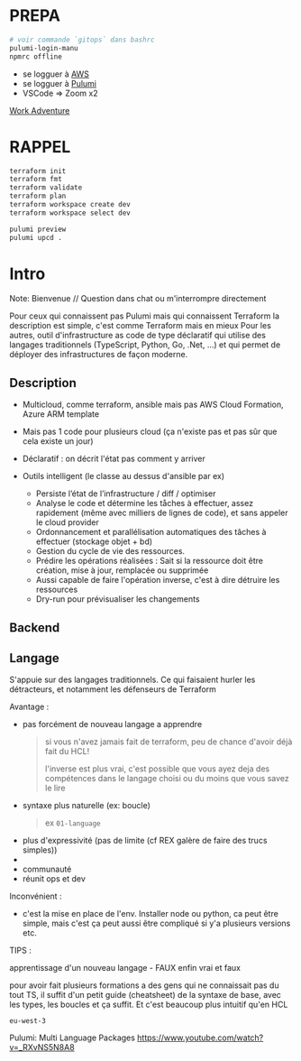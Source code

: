 # PREPA

```bash
# voir commande `gitops` dans bashrc
pulumi-login-manu
npmrc offline
```

- se logguer à [AWS](aws.amazon.com)
- se logguer à [Pulumi](app.pulumi.com)
- VSCode => Zoom x2

[Work Adventure](https://play.workadventu.re/register/a043e32f-8537-4308-aa47-ce05ad34321b)


# RAPPEL

```bash
terraform init
terraform fmt
terraform validate
terraform plan
terraform workspace create dev
terraform workspace select dev

pulumi preview
pulumi upcd .
```

# Intro

Note: Bienvenue // Question dans chat ou m'interrompre directement

Pour ceux qui connaissent pas Pulumi mais qui connaissent Terraform la description est simple, c'est comme Terraform mais en mieux
Pour les autres, outil d'infrastructure as code de type déclaratif qui utilise des langages traditionnels (TypeScript, Python, Go, .Net, ...)
et qui permet de déployer des infrastructures de façon moderne.

## Description

- Multicloud, comme terraform, ansible mais pas AWS Cloud Formation, Azure ARM template
- Mais pas 1 code pour plusieurs cloud (ça n'existe pas et pas sûr que cela existe un jour)

- Déclaratif : on décrit l'état pas comment y arriver
- Outils intelligent (le classe au dessus d'ansible par ex)
  - Persiste l’état de l’infrastructure / diff / optimiser
  - Analyse le code et détermine les tåches à effectuer, assez rapidement (même avec milliers de lignes de code), et sans appeler le cloud provider
  - Ordonnancement et parallélisation automatiques des tâches à effectuer (stockage objet + bd)
  - Gestion du cycle de vie des ressources. 
  - Prédire les opérations réalisées : Sait si la ressource doit être création, mise à jour, remplacée ou supprimée
  - Aussi capable de faire l'opération inverse, c'est à dire détruire les ressources
  - Dry-run pour prévisualiser les changements


## Backend

## Langage

S'appuie sur des langages traditionnels.
Ce qui faisaient hurler les détracteurs, et notamment les défenseurs de Terraform

Avantage :

- pas forcément de nouveau langage a apprendre
  > si vous n'avez jamais fait de terraform, peu de chance d'avoir déjà fait du HCL!
  > 
  > l'inverse est plus vrai, c'est possible que vous ayez deja des compétences dans le langage choisi ou du moins que vous savez le lire
- syntaxe plus naturelle (ex: boucle)
  > ex `01-language`
- plus d'expressivité (pas de limite (cf REX galère de faire des trucs simples))
- 
- communauté
- réunit ops et dev

Inconvénient :
- c'est la mise en place de l'env. Installer node ou python, ca peut être simple, mais c'est ça peut aussi être compliqué si y'a plusieurs versions etc.


TIPS :


apprentissage d'un nouveau langage - FAUX enfin vrai et faux

 pour avoir fait plusieurs formations a des gens qui ne connaissait pas du tout TS, il suffit d'un petit guide (cheatsheet) de la syntaxe de base, avec les types, les boucles et ça suffit. Et c'est beaucoup plus intuitif qu'en HCL

```
eu-west-3
```

Pulumi: Multi Language Packages
https://www.youtube.com/watch?v=_RXvNS5N8A8
